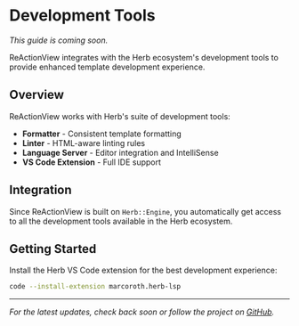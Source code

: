 # Development Tools

*This guide is coming soon.*

ReActionView integrates with the Herb ecosystem's development tools to provide enhanced template development experience.

## Overview

ReActionView works with Herb's suite of development tools:

- **Formatter** - Consistent template formatting
- **Linter** - HTML-aware linting rules
- **Language Server** - Editor integration and IntelliSense
- **VS Code Extension** - Full IDE support

## Integration

Since ReActionView is built on `Herb::Engine`, you automatically get access to all the development tools available in the Herb ecosystem.

## Getting Started

Install the Herb VS Code extension for the best development experience:

```bash
code --install-extension marcoroth.herb-lsp
```

---

*For the latest updates, check back soon or follow the project on [GitHub](https://github.com/marcoroth/reactionview).*
